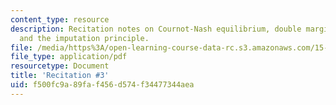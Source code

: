 ```yaml
---
content_type: resource
description: Recitation notes on Cournot-Nash equilibrium, double marginalization,
  and the imputation principle.
file: /media/https%3A/open-learning-course-data-rc.s3.amazonaws.com/15-020-competition-in-telecommunications-fall-2003/f500fc9a89faf456d574f34477344aea_rec3.pdf
file_type: application/pdf
resourcetype: Document
title: 'Recitation #3'
uid: f500fc9a-89fa-f456-d574-f34477344aea
---
```

